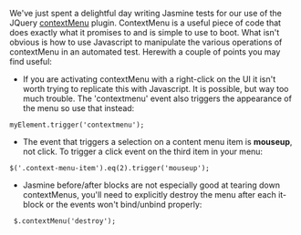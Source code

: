 
We've just spent a delightful day writing Jasmine tests for our use of the JQuery [contextMenu](https://github.com/medialize/jQuery-contextMenu) plugin. ContextMenu is a useful piece of code that does exactly what it promises to and is simple to use to boot. What isn't obvious is how to use Javascript to manipulate the various operations of contextMenu in an automated test. Herewith a couple of points you may find useful:

* If you are activating contextMenu with a right-click on the UI it isn't worth trying to replicate this with Javascript. It is possible, but way too much trouble. The 'contextmenu' event also triggers the appearance of the menu so use that instead:

```
myElement.trigger('contextmenu');
```

* The event that triggers a selection on a content menu item is **mouseup**, not click. To trigger a click event on the third item in your menu:

```
$('.context-menu-item').eq(2).trigger('mouseup');
```

* Jasmine before/after blocks are not especially good at tearing down contextMenus, you'll need to explicitly destroy the menu after each it-block or the events won't bind/unbind properly:

```
 $.contextMenu('destroy');
```
